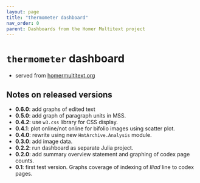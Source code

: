 ```yaml
---
layout: page
title: "thermometer dashboard"
nav_order: 0
parent: Dashboards from the Homer Multitext project
---
```


# `thermometer` dashboard


- served from [homermultitext.org](https://www.homermultitext.org/thermometer/)

## Notes on released versions

- **0.6.0**: add graphs of edited text
- **0.5.0**: add graph of paragraph units in MSS.
- **0.4.2**: use `w3.css` library for CSS display.
- **0.4.1**: plot online/not online for bifolio images using scatter plot.
- **0.4.0**: rewrite using new `HmtArchive.Analysis` module.
- **0.3.0**: add image data.
- **0.2.2**: run dashboard as separate Julia project.
- **0.2.0**: add summary overview statement and graphing of codex page counts.
- **0.1**: first test version. Graphs coverage of indexing of *Iliad* line to codex pages.